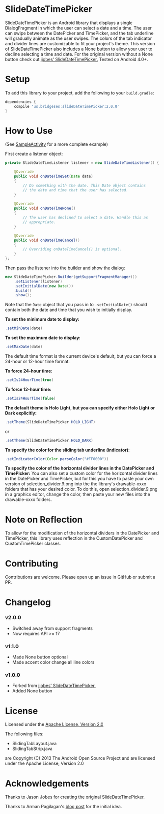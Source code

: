 SlideDateTimePicker
===================

SlideDateTimePicker is an Android library that displays a single 
DialogFragment in which the user can select a date and a time. 
The user can swipe between the DatePicker and TimePicker, and the tab 
underline will gradually animate as the user swipes. The colors of the 
tab indicator and divider lines are customizable to fit your project's 
theme.
This version of SlideDateTimePicker also includes a None button to allow 
your user to decline selecting a time and date. For the original 
version without a None button check out 
[jjobes' SlideDateTimePicker.](https://github.com/jjobes/SlideDateTimePicker) Tested on Android 4.0+.

<!--<img src="https://raw.github.com/jjobes/SlideDateTimePicker/master/screenshots/1.png" width="270" style="margin-right:10px;">
<img src="https://raw.github.com/jjobes/SlideDateTimePicker/master/screenshots/2.png" width="270">-->

Setup
=====

To add this library to your project, add the following to your `build.gradle`:

```groovy
dependencies {
    compile 'us.bridgeses:slideDateTimePicker:2.0.0'
}
```

How to Use
==========
(See [SampleActivity](https://github.com/jjobes/SlideDateTimePicker/blob/master/slideDateTimePickerSample/src/main/java/com/github/jjobes/slidedatetimepicker/sample/SampleActivity.java) for a more complete example)

First create a listener object:

```java
private SlideDateTimeListener listener = new SlideDateTimeListener() {

    @Override
    public void onDateTimeSet(Date date)
    {
        // Do something with the date. This Date object contains
        // the date and time that the user has selected.
    }
    
    @Override
    public void onDateTimeNone()
    {
        // The user has declined to select a date. Handle this as
        // appropriate.
    }

    @Override
    public void onDateTimeCancel()
    {
        // Overriding onDateTimeCancel() is optional.
    }
};
```

Then pass the listener into the builder and show the dialog:

```java
new SlideDateTimePicker.Builder(getSupportFragmentManager())
    .setListener(listener)
    .setInitialDate(new Date())
    .build()
    .show();
```

Note that the `Date` object that you pass in to `.setInitialDate()` should contain both the date and time that you wish to initially display.

**To set the minimum date to display:**

```java
.setMinDate(date)
```

**To set the maximum date to display:**
```java
.setMaxDate(date)
```

The default time format is the current device's default, but you can force a 24-hour or 12-hour time format:

**To force 24-hour time:**

```java
.setIs24HourTime(true)
```

**To force 12-hour time:**
```java
.setIs24HourTime(false)
```

**The default theme is Holo Light, but you can specify either Holo Light or Dark explicitly:**
```java
.setTheme(SlideDateTimePicker.HOLO_LIGHT)
```
or
```java
.setTheme(SlideDateTimePicker.HOLO_DARK)
```

**To specify the color for the sliding tab underline (indicator):**
```java
.setIndicatorColor(Color.parseColor("#FF0000"))
```

**To specify the color of the horizontal divider lines in the DatePicker and TimePicker:**
You can also set a custom color for the horizontal divider lines in the DatePicker and TimePicker, but for this you have to paste your own version of selection_divider.9.png into the the library's drawable-xxxx folders that has your desired color. To do this, open selection_divider.9.png in a graphics editor, change the color, then paste your new files into the drawable-xxxx folders.

Note on Reflection
==================
To allow for the modification of the horizontal dividers in the DatePicker and TimePicker, this library uses reflection in the CustomDatePicker and CustomTimePicker classes.

Contributing
============
Contributions are welcome. Please open up an issue in GitHub or submit a PR.

Changelog
=========

### v2.0.0

* Switched away from support fragments
* Now requires API >= 17

### v1.1.0

* Made None button optional
* Made accent color change all line colors

### v1.0.0

* Forked from [jjobes' SlideDateTimePicker.](https://github.com/jjobes/SlideDateTimePicker)
* Added None button

License
=======
Licensed under the [Apache License, Version 2.0](http://www.apache.org/licenses/LICENSE-2.0.html)

The following files:

* SlidingTabLayout.java
* SlidingTabStrip.java 

are Copyright (C) 2013 The Android Open Source Project and are licensed under the Apache License, Version 2.0

Acknowledgements
================
Thanks to Jason Jobes for creating the original SlideDateTimePicker.

Thanks to Arman Pagilagan's [blog post](http://armanpagilagan.blogspot.com/2014/05/creating-custom-date-and-time-picker-in.html) for the initial idea.
